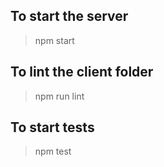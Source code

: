 
## To start the server
> npm start

## To lint the client folder
> npm run lint

## To start tests
> npm test
